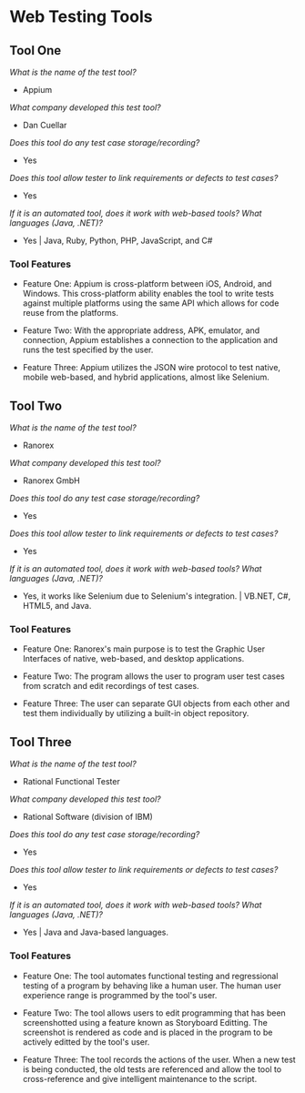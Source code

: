 # Web Testing Tools

## Tool One

_What is the name of the test tool?_ 

* Appium

_What company developed this test tool?_ 

* Dan Cuellar

_Does this tool do any test case storage/recording?_ 

* Yes

_Does this tool allow tester to link requirements or defects to test cases?_ 

* Yes

_If it is an automated tool, does it work with web-based tools? What languages (Java, .NET)?_ 

* Yes | Java, Ruby, Python, PHP, JavaScript, and C#

### Tool Features
* Feature One: Appium is cross-platform between iOS, Android, and Windows. This cross-platform ability enables the tool to write tests against multiple platforms using the same API which allows for code reuse from the platforms.

* Feature Two: With the appropriate address, APK, emulator, and connection, Appium establishes a connection to the application and runs the test specified by the user.

* Feature Three: Appium utilizes the JSON wire protocol to test native, mobile web-based, and hybrid applications, almost like Selenium.

## Tool Two

_What is the name of the test tool?_ 

* Ranorex

_What company developed this test tool?_ 

* Ranorex GmbH

_Does this tool do any test case storage/recording?_ 

* Yes

_Does this tool allow tester to link requirements or defects to test cases?_ 

* Yes

_If it is an automated tool, does it work with web-based tools? What languages (Java, .NET)?_ 

* Yes, it works like Selenium due to Selenium's integration. | VB.NET, C#, HTML5, and Java.

### Tool Features
* Feature One: Ranorex's main purpose is to test the Graphic User Interfaces of native, web-based, and desktop applications.

* Feature Two: The program allows the user to program user test cases from scratch and edit recordings of test cases.

* Feature Three: The user can separate GUI objects from each other and test them individually by utilizing a built-in object repository.

## Tool Three

_What is the name of the test tool?_ 

* Rational Functional Tester

_What company developed this test tool?_ 

* Rational Software (division of IBM)

_Does this tool do any test case storage/recording?_ 

* Yes

_Does this tool allow tester to link requirements or defects to test cases?_ 

* Yes

_If it is an automated tool, does it work with web-based tools? What languages (Java, .NET)?_ 

* Yes | Java and Java-based languages.

### Tool Features
* Feature One: The tool automates functional testing and regressional testing of a program by behaving like a human user. The human user experience range is programmed by the tool's user.

* Feature Two: The tool allows users to edit programming that has been screenshotted using a feature known as Storyboard Editting. The screenshot is rendered as code and is placed in the program to be actively editted by the tool's user.

* Feature Three: The tool records the actions of the user. When a new test is being conducted, the old tests are referenced and allow the tool to cross-reference and give intelligent maintenance to the script.

